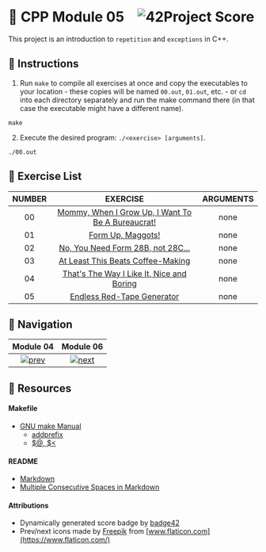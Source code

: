 # :large_orange_diamond: CPP Module 05 &ensp; ![42Project Score](https://badge42.vercel.app/api/v2/cl2etis99004009mnrj7l8h9o/project/2197780)

This project is an introduction to `repetition` and `exceptions` in C++.

## :small_orange_diamond: Instructions

1. Run `make` to compile all exercises at once and copy the executables to your location - these copies will be named `00.out`, `01.out`, etc. - or `cd` into each directory separately and run the make command there (in that case the executable might have a different name).
```
make
```

2. Execute the desired program: `./<exercise> [arguments]`.
```
./00.out
```

## :small_orange_diamond: Exercise List
NUMBER | EXERCISE | ARGUMENTS
:-----:|:--------:|:--------:
00 | [Mommy, When I Grow Up, I Want To Be A Bureaucrat!](./ex00) | none
01 | [Form Up, Maggots!](./ex01) | none
02 | [No, You Need Form 28B, not 28C...](./ex02) | none
03 | [At Least This Beats Coffee-Making](./ex03) | none
04 | [That's The Way I Like It, Nice and Boring](./ex04) | none
05 | [Endless Red-Tape Generator](./ex05) | none

## :small_orange_diamond: Navigation
Module 04 | Module 06
:--------:|:--------:
[![prev](https://user-images.githubusercontent.com/59726559/138678592-27d20df6-cb62-4768-92d3-4bc270a6e4cf.png)](../CPP_Module_04) | [![next](https://user-images.githubusercontent.com/59726559/138678605-3d0e30f3-ebc6-41dc-aebe-03750086e76c.png)](../CPP_Module_06)

## :small_orange_diamond: Resources
#### Makefile
- [GNU make Manual](https://www.gnu.org/software/make/manual/make.html)
    - [addprefix](https://www.gnu.org/software/make/manual/make.html#File-Name-Functions)
    - [$@, $<](https://www.gnu.org/software/make/manual/html_node/Automatic-Variables.html#Automatic-Variables)
#### README
- [Markdown](https://docs.github.com/en/github/writing-on-github/getting-started-with-writing-and-formatting-on-github/basic-writing-and-formatting-syntax)
- [Multiple Consecutive Spaces in Markdown](https://steemit.com/markdown/@jamesanto/how-to-add-multiple-spaces-between-texts-in-markdown)
#### Attributions
- Dynamically generated score badge by [badge42](https://github.com/JaeSeoKim/badge42)
- Prev/next icons made by [Freepik](https://www.freepik.com) from [www.flaticon.com](https://www.flaticon.com/)

